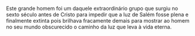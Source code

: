 ﻿Este grande homem foi um daquele extraordinário grupo que surgiu no sexto século antes de Cristo para impedir que a luz de Salém fosse plena e finalmente extinta pois brilhava fracamente demais para mostrar ao homem no seu mundo obscurecido o caminho da luz que leva à vida eterna.
